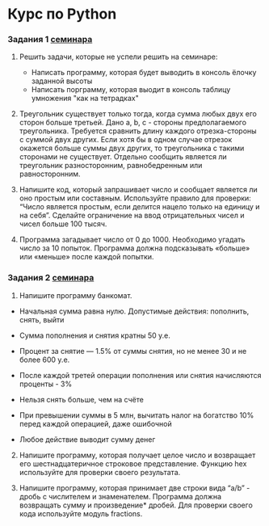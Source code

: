 # Курс по Python

### Задания 1 [семинара](https://github.com/kremlik144/Python_Seminars/commit/3b3b994a20fd0f5465427670008d552e7621f3fb)

1. Решить задачи, которые не успели решить на семинаре:
    - Написать программу, которая будет выводить в консоль ёлочку заданной высоты
    - Написать порграмму, которая выодит в консоль таблицу умножения "как на тетрадках"

2. Треугольник существует только тогда, когда сумма любых двух его сторон больше третьей. Дано a, b, c - стороны предполагаемого треугольника. Требуется сравнить длину каждого отрезка-стороны с суммой двух других. Если хотя бы в одном случае отрезок окажется больше суммы двух других, то треугольника с такими сторонами не существует. Отдельно сообщить является ли треугольник разносторонним, равнобедренным или равносторонним.

3. Напишите код, который запрашивает число и сообщает является ли оно простым или составным. Используйте правило для проверки: “Число является простым, если делится нацело только на единицу и на себя”. Сделайте ограничение на ввод отрицательных чисел и чисел больше 100 тысяч.

4. Программа загадывает число от 0 до 1000. Необходимо угадать число за 10 попыток. Программа должна подсказывать «больше» или «меньше» после каждой попытки.



### Задания 2 [семинара](https://github.com/kremlik144/Python_Seminars/tree/main/Seminar_2)

1. Напишите программу банкомат.

- Начальная сумма равна нулю. Допустимые действия: пополнить, снять, выйти

- Сумма пополнения и снятия кратны 50 у.е.

- Процент за снятие — 1.5% от суммы снятия, но не менее 30 и не более 600 у.е.

- После каждой третей операции пополнения или снятия начисляются проценты - 3%

- Нельзя снять больше, чем на счёте

- При превышении суммы в 5 млн, вычитать налог на богатство 10% перед каждой операцией, даже ошибочной

- Любое действие выводит сумму денег

2. Напишите программу, которая получает целое число и возвращает его шестнадцатеричное строковое представление. Функцию hex используйтe для проверки своего результата.

3. Напишите программу, которая принимает две строки вида “a/b” - дробь с числителем и знаменателем. Программа должна возвращать сумму и произведение* дробей. Для проверки своего кода используйте модуль fractions.

